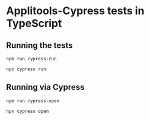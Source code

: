 # Applitools-Cypress tests in TypeScript

## Running the tests

    npm run cypress:run

    npx cypress run

## Running via Cypress

    npm run cypress:open

    npx cypress open 
